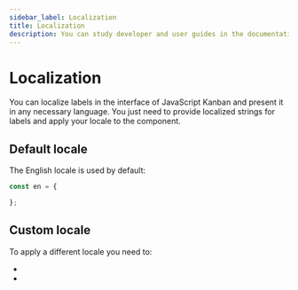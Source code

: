 ```yaml
---
sidebar_label: Localization
title: Localization
description: You can study developer and user guides in the documentation of the JavaScript Kanban library. Browse API reference, try out code examples and live demos.
---
```

# Localization

You can localize labels in the interface of JavaScript Kanban and present it in any necessary language. You just need to provide localized strings for labels and apply your locale to the component.

## Default locale

The English locale is used by default:

~~~js
const en = {

};
~~~

## Custom locale

To apply a different locale you need to:

-
-
